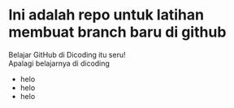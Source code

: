 # Ini adalah repo untuk latihan membuat branch baru di github
Belajar GitHub di Dicoding itu seru! <br>
Apalagi belajarnya di dicoding
* helo
* helo
* helo
